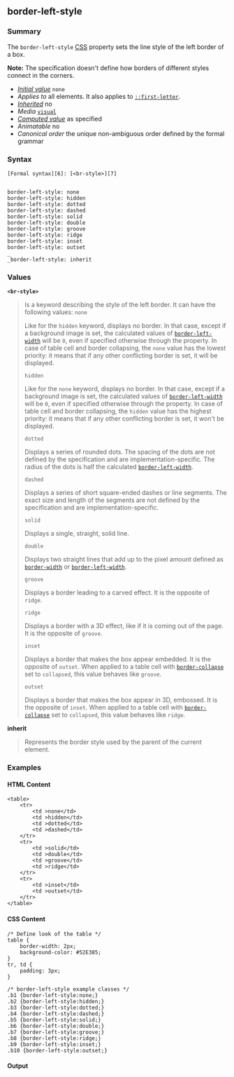 ## border-left-style

### Summary

The `border-left-style` [CSS][0] property sets the line style of the left border of a box.

**Note:** The specification doesn't define how borders of different styles connect in the corners.

* _[Initial value][1]_ `none` 
* _Applies to_ all elements. It also applies to [`::first-letter`][2]. 
* _[Inherited][3]_ no 
* _Media_ [`visual`][4] 
* _[Computed value][5]_ as specified 
* _Animatable_ no 
* _Canonical order_ the unique non-ambiguous order defined by the formal grammar

### Syntax

    [Formal syntax][6]: [<br-style>][7]
    

    border-left-style: none
    border-left-style: hidden
    border-left-style: dotted
    border-left-style: dashed
    border-left-style: solid
    border-left-style: double
    border-left-style: groove
    border-left-style: ridge
    border-left-style: inset
    border-left-style: outset
    _
    _border-left-style: inherit
    

### Values

**`<br-style>`**

> Is a keyword describing the style of the left border. It can have the following values:
> `none`
> 
> Like for the `hidden` keyword, displays no border. In that case, except if a background image is set, the calculated values of [`border-left-width`][8] will be `0`, even if specified otherwise through the property. In case of table cell and border collapsing, the `none` value has the lowest priority: it means that if any other conflicting border is set, it will be displayed.
> 
> `hidden`
> 
> Like for the `none` keyword, displays no border. In that case, except if a background image is set, the calculated values of [`border-left-width`][8] will be `0`, even if specified otherwise through the property. In case of table cell and border collapsing, the `hidden` value has the highest priority: it means that if any other conflicting border is set, it won't be displayed.
> 
> `dotted`
> 
> Displays a series of rounded dots. The spacing of the dots are not defined by the specification and are implementation-specific. The radius of the dots is half the calculated [`border-left-width`][8].
> 
> `dashed`
> 
> Displays a series of short square-ended dashes or line segments. The exact size and length of the segments are not defined by the specification and are implementation-specific.
> 
> `solid`
> 
> Displays a single, straight, solid line.
> 
> `double`
> 
> Displays two straight lines that add up to the pixel amount defined as [`border-width`][9] or [`border-left-width`][8].
> 
> `groove`
> 
> Displays a border leading to a carved effect. It is the opposite of `ridge`.
> 
> `ridge`
> 
> Displays a border with a 3D effect, like if it is coming out of the page. It is the opposite of `groove`.
> 
> `inset`
> 
> Displays a border that makes the box appear embedded. It is the opposite of `outset`. When applied to a table cell with [`border-collapse`][10] set to `collapsed`, this value behaves like `groove`.
> 
> `outset`
> 
> Displays a border that makes the box appear in 3D, embossed. It is the opposite of `inset`. When applied to a table cell with [`border-collapse`][10] set to `collapsed`, this value behaves like `ridge`.
> 
> 

**inherit**

> Represents the border style used by the parent of the current element.

### Examples

#### HTML Content

    <table>
        <tr>
            <td >none</td>
            <td >hidden</td>
            <td >dotted</td>
            <td >dashed</td>
        </tr>
        <tr>
            <td >solid</td>
            <td >double</td>
            <td >groove</td>
            <td >ridge</td>
        </tr>
        <tr>
            <td >inset</td>
            <td >outset</td>
        </tr>
    </table>

#### CSS Content

    /* Define look of the table */
    table {
        border-width: 2px;
        background-color: #52E385;
    }
    tr, td {
        padding: 3px;
    }
    
    /* border-left-style example classes */
    .b1 {border-left-style:none;}
    .b2 {border-left-style:hidden;}
    .b3 {border-left-style:dotted;}
    .b4 {border-left-style:dashed;}
    .b5 {border-left-style:solid;}
    .b6 {border-left-style:double;}
    .b7 {border-left-style:groove;}
    .b8 {border-left-style:ridge;}
    .b9 {border-left-style:inset;}
    .b10 {border-left-style:outset;}

#### Output



[0]: https://developer.mozilla.org/en/docs/CSS "CSS"
[1]: https://developer.mozilla.org/en/docs/CSS/initial_value
[2]: https://developer.mozilla.org/en/docs/Web/CSS/::first-letter "The ::first-letter CSS pseudo-element selects the first letter of the first line of a block, if it is not preceded by any other content (such as images or inline tables) on its line."
[3]: https://developer.mozilla.org/en/docs/CSS/inheritance
[4]: https://developer.mozilla.org/en/docs/CSS/@media#Media_groups
[5]: https://developer.mozilla.org/en/docs/CSS/computed_value
[6]: https://developer.mozilla.org/en/docs/CSS/Value_definition_syntax "CSS/Value_definition_syntax"
[7]: https://developer.mozilla.org/en/docs/CSS/CSS_values_syntax#syntax-br-style "none | hidden | dotted | dashed | solid | double | groove | ridge | inset | outset"
[8]: https://developer.mozilla.org/en/docs/Web/CSS/border-left-width "The border-left-width CSS property sets the width of the left border of a box."
[9]: https://developer.mozilla.org/en/docs/Web/CSS/border-width "Technical review completed."
[10]: https://developer.mozilla.org/en/docs/Web/CSS/border-collapse "The border-collapse CSS property selects a table's border model. This has a big influence on the look and style of the table cells."